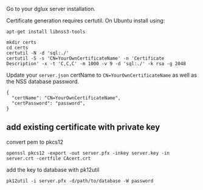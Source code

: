 Go to your dglux server installation.

Certificate generation requires certutil. On Ubuntu install using: 
```
apt-get install libnss3-tools
```

```
mkdir certs
cd certs
certutil -N -d 'sql:./'
certutil -S -s 'CN=YourOwnCertificateName' -n 'Certificate Description' -x -t 'C,C,C' -m 1000 -v 9 -d 'sql:./' -k rsa -g 2048
```

Update your `server.json` certName to `CN=YourOwnCertificateName` as well as the NSS database password.

```
{
  "certName": "CN=YourOwnCertificateName",
  "certPassword": "password",
}
```


## add existing certificate with private key
convert pem to pkcs12
```
openssl pkcs12 -export -out server.pfx -inkey server.key -in server.crt -certfile CAcert.crt
```
add the key to database with pk12util
```
pk12util -i server.pfx -d/path/to/database -W password
```